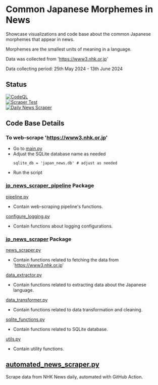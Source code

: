 # Common Japanese Morphemes in News

Showcase visualizations and code base about the common Japanese morphemes that appear in news.

Morphemes are the smallest units of meaning in a language.

Data was collected from 'https://www3.nhk.or.jp'

Data collecting period: 25th May 2024 - 13th June 2024

## Status
[![CodeQL](https://github.com/sakan811/Find-Common-Japanese-Words-From-News/actions/workflows/codeql.yml/badge.svg)](https://github.com/sakan811/Find-Common-Japanese-Words-From-News/actions/workflows/codeql.yml)    
[![Scraper Test](https://github.com/sakan811/Find-Common-Japanese-Words-From-News/actions/workflows/scraper-test.yml/badge.svg)](https://github.com/sakan811/Find-Common-Japanese-Words-From-News/actions/workflows/scraper-test.yml)  
[![Daily News Scraper](https://github.com/sakan811/Find-Common-Japanese-Words-From-News/actions/workflows/daily-news-scraper.yml/badge.svg)](https://github.com/sakan811/Find-Common-Japanese-Words-From-News/actions/workflows/daily-news-scraper.yml)

## Code Base Details

### To web-scrape 'https://www3.nhk.or.jp'
- Go to [main.py](main.py)
- Adjust the SQLite database name as needed
    ```
    sqlite_db = 'japan_news.db' # adjust as needed
    ```
- Run the script

### [jp_news_scraper_pipeline](jp_news_scraper_pipeline) Package
[pipeline.py](japan_news_scraper%2Fpipeline.py)
- Contain web-scraping pipeline's functions.

[configure_logging.py](japan_news_scraper%2Fconfigure_logging.py)
- Contain functions about logging configurations.

### [jp_news_scraper](jp_news_scraper_pipeline%2Fjp_news_scraper) Package
[news_scraper.py](japan_news_scraper%2Fnews_scraper.py)
- Contain functions related to fetching the data from 'https://www3.nhk.or.jp'

[data_extractor.py](jp_news_scraper_pipeline%2Fjp_news_scraper%2Fdata_extractor.py)
- Contain functions related to extracting data about the Japanese language.

[data_transformer.py](japan_news_scraper%2Fdata_transformer.py)
- Contain functions related to data transformation and cleaning.

[sqlite_functions.py](japan_news_scraper%2Fsqlite_functions.py)
- Contain functions related to SQLite database.

[utils.py](jp_news_scraper_pipeline%2Fjp_news_scraper%2Futils.py)
- Contain utility functions.

## [automated_news_scraper.py](automated_news_scraper.py)
Scrape data from NHK News daily, automated with GitHub Action.